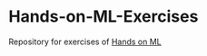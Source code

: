# Hands-on-ML-Exercises

Repository for exercises of [Hands on ML](https://www.oreilly.com/library/view/hands-on-machine-learning/9781492032632/)
